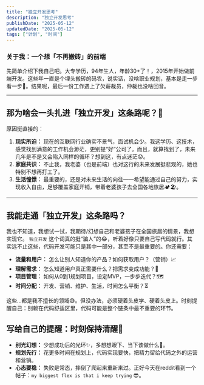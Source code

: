 ```yaml
---
title: "独立开发思考"
description: "独立开发思考"
publishDate: "2025-05-12"
updatedDate: "2025-05-12"
tags: ["计划", "时间"]
---
```


### 关于我：一个想「不再搬砖」的前端

先简单介绍下我自己吧。大专学历，94年生人，年龄30+了！，2015年开始做前端开发。这些年一直是个埋头搬砖的码农，说实话，没啥职业规划，基本是走一步看一步🚶。结果呢，最后一份工作遇上了欠薪裁员，仲裁也没啥回音。

---

## 那为啥会一头扎进「独立开发」这条路呢？🤔

原因挺直接的：

1.  **现实所迫：** 现在的互联网行业确实不景气，面试机会少。我这学历、这技术，感觉找到满意的工作机会渺茫，更别提“好”公司了。而且，就算找到了，未来几年是不是又会陷入同样的循环？想到这，有点迷茫😟。
2.  **家庭共识：** 不止我，我老婆（也是前端）也对这行的未来发展挺悲观的，她也特别不想再打工了。
3.  **生活憧憬：** 最重要的，还是对未来生活的向往——希望能通过自己的努力，实现收入自由，足够覆盖家庭开销，带着老婆孩子去全国各地旅居🏕️🏖️。

---

## 我能走通「独立开发」这条路吗？

我也不知道，我想试一试，我期待/幻想自己和老婆孩子在全国旅居的情景，我想实现它。
`独立开发` 这个词真的挺“骗人”的😂，听着好像只要自己写代码就行。其实远不止这些，代码开发可能只是其中一部分，甚至不是最重要的。你还需要：

* **流量和用户：** 怎么让别人知道你的产品？如何获取用户？（营销）📈
* **理解需求：** 怎么知道用户真正需要什么？把需求变成功能？🧠
* **项目管理：** 如何从0到1规划项目，设定MVP，一步步迭代？🗺️
* **时间分配：** 开发、营销、维护、生活，时间怎么平衡？⏳

这些...都是我不擅长的领域😅。但没办法，必须硬着头皮学、硬着头皮上。时刻提醒自己：别赖在代码舒适区里，代码可能是整个链条中最不重要的环节。


## 写给自己的提醒：时刻保持清醒🧠

* **别光幻想：** 少想成功后的光环✨，多想想眼下、当下该做什么💪。
* **规划先行：** 花更多时间在规划上，代码实现要快，把精力留给代码之外的运营和营销。
* **心态要稳：** 失败是常态，摔倒了爬起来重新来过。正好今天在reddit看到一个帖子：`my biggest flex is that i keep trying` 😎。


